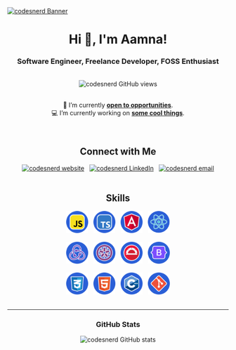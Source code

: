<!-- Banner -->
<a href="https://codesnerd.com/">
  <img src="https://github.com/codesnerd/codesnerd/assets/70039999/586a7eaf-d1a0-45b6-ac63-9ba97dbfea6c.gif" alt="codesnerd Banner" />
</a>

<!-- Introduction -->
<div align="center">
  <h1>Hi 👋, I'm Aamna!</h1>
  <h3>Software Engineer, Freelance Developer, FOSS Enthusiast</h3>
</div>
<br />

<!-- Profile Views -->
<div align="center">
  <picture>
    <img src="https://komarev.com/ghpvc/?username=codesnerd&label=Profile%20views&color=2a5fd7&style=flat" alt="codesnerd GitHub views" />
  </picture>
</div>
<br />

<!-- Recent Work -->
<div align="center">
  <p>
    🔭 I’m currently <b><a href="https://codesnerd.com/now#open-to">open to opportunities</a></b>.
    <br />
    💻 I’m currently working on <b><a href="https://codesnerd.com/now#working-on">some cool things</a></b>.
  <p>
</div>
<br />

<!-- Connect With Me -->
<div align="center">
  <h2>Connect with Me</h2>
  <div>
    <a href="https://codesnerd.com/"><img src="https://github.com/codesnerd/codesnerd/assets/70039999/012c64d4-196b-409b-97b9-73b72628fce2.png" width="45" height="45" alt="codesnerd website" /></a>
    &nbsp;&nbsp;<a href="https://www.linkedin.com/in/codesnerd/"><img src="https://github.com/codesnerd/codesnerd/assets/70039999/b6166a31-eff2-4a7e-9222-9083bc78e1b5.png" width="45" height="45" alt="codesnerd LinkedIn" /></a>
    &nbsp;&nbsp;<a href="mailto:contact@codesnerd.com"><img src="https://github.com/codesnerd/codesnerd/assets/70039999/e3e33203-314c-4371-b074-d3bdb9029e74.png" width="45" height="45" alt="codesnerd email" /></a>
  </div>
</div>
<br />

<!-- Skills -->
<div align="center">
  <h2>Skills</h2>
  <div>
    <picture>
      <img src="https://raw.githubusercontent.com/codesnerd/codesnerd/main/assets/javascript.svg" width="50" height="50" alt="JavaScript" />
    </picture>
    &nbsp;
    <picture>
      <img src="https://raw.githubusercontent.com/codesnerd/codesnerd/main/assets/typescript.svg" width="50" height="50" alt="TypeScript" />
    </picture>
    &nbsp;
    <picture>
      <img src="https://raw.githubusercontent.com/codesnerd/codesnerd/main/assets/angular.svg" width="50" height="50" alt="Angular" />
    </picture>
    &nbsp;
    <picture>
      <img src="https://raw.githubusercontent.com/codesnerd/codesnerd/main/assets/react.svg" width="50" height="50" alt="React" />
    </picture>
  </div>
  <br />
  <div>
    <picture>
      <img src="https://raw.githubusercontent.com/codesnerd/codesnerd/main/assets/redux.svg" width="50" height="50" alt="Redux" />
    </picture>
    &nbsp;
    <picture>
      <img src="https://raw.githubusercontent.com/codesnerd/codesnerd/main/assets/jasmine.svg" width="50" height="50" alt="Jasmine" />
    </picture>
    &nbsp;
    <picture>
      <img src="https://raw.githubusercontent.com/codesnerd/codesnerd/main/assets/protractor.svg" width="50" height="50" alt="Protractor" />
    </picture>
    &nbsp;
    <picture>
      <img src="https://raw.githubusercontent.com/codesnerd/codesnerd/main/assets/bootstrap.svg" width="50" height="50" alt="Bootstrap" />
    </picture>
  </div>
  <br />
  <div>
    <picture>
      <img src="https://github.com/codesnerd/codesnerd/blob/main/assets/css3.svg" width="50" height="50" alt="CSS3" />
    </picture>
    &nbsp;
    <picture>
      <img src="https://github.com/codesnerd/codesnerd/blob/main/assets/html5.svg" width="50" height="50" alt="HTML5" />
    </picture>
    &nbsp;
    <picture>
      <img src="https://github.com/codesnerd/codesnerd/blob/main/assets/cpp.svg" width="50" height="50" alt="C++" />
    </picture>
    &nbsp;
    <picture>
      <img src="https://github.com/codesnerd/codesnerd/blob/main/assets/git.svg" width="50" height="50" alt="Git" />
    </picture>
  </div>
</div>
<br />
<hr />

<!-- GitHub Stats -->
<div align="center">
  <h3>GitHub Stats</h3>
  <picture>
    <img src="https://github-readme-stats.vercel.app/api?username=codesnerd&theme=github_dark&count_private=true&include_all_commits=true" alt="codesnerd GitHub stats" />
  </picture>
</div>
